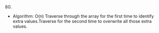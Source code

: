 80.

- Algorithm: O(n)
  Traverse through the array for the first time to identify extra values.Traverse for the second time to overwrite all those extra values.
